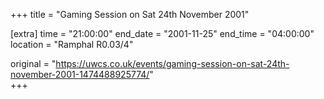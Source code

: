 +++
title = "Gaming Session on Sat 24th November 2001"

[extra]
time = "21:00:00"
end_date = "2001-11-25"
end_time = "04:00:00"
location = "Ramphal R0.03/4"

original = "https://uwcs.co.uk/events/gaming-session-on-sat-24th-november-2001-1474488925774/"    
+++



